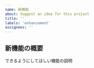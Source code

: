 ```yaml
---
name: 新機能
about: Suggest an idea for this project
title: ''
labels: 'enhancement'
assignees: ''
---
```


## 新機能の概要

できるようにしてほしい機能の説明
